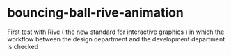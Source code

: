 # bouncing-ball-rive-animation
First test with Rive ( the new standard for interactive graphics ) in which the workflow between the design department and the development department is checked
